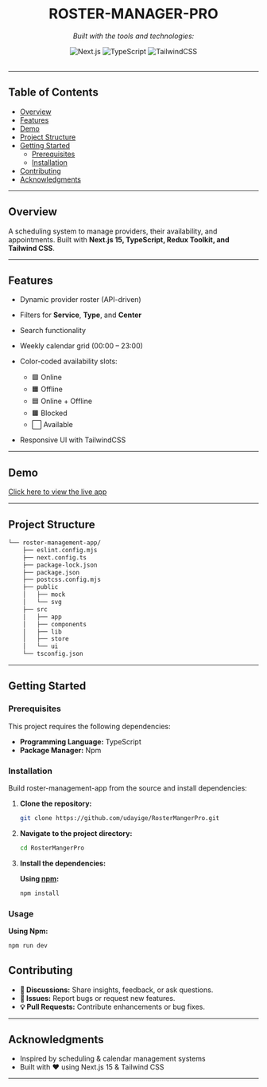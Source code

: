 <div id="top">

<!-- HEADER STYLE: CLASSIC -->

<div align="center">

# ROSTER-MANAGER-PRO

<em></em>

<!-- BADGES -->

<em>Built with the tools and technologies:</em>

<img src="https://img.shields.io/badge/Next.js-000000.svg?style=default&logo=Next.js&logoColor=white" alt="Next.js">
<img src="https://img.shields.io/badge/TypeScript-3178C6.svg?style=default&logo=TypeScript&logoColor=white" alt="TypeScript">
<img src="https://img.shields.io/badge/TailwindCSS-38B2AC.svg?style=default&logo=TailwindCSS&logoColor=white" alt="TailwindCSS">

</div>
<br>

---

## Table of Contents

* [Overview](#overview)
* [Features](#features)
* [Demo](#demo)
* [Project Structure](#project-structure)
* [Getting Started](#getting-started)
  * [Prerequisites](#prerequisites)
  * [Installation](#installation)
* [Contributing](#contributing)
* [Acknowledgments](#acknowledgments)

---

## Overview

A scheduling system to manage providers, their availability, and appointments.
Built with **Next.js 15, TypeScript, Redux Toolkit, and Tailwind CSS**.

---

## Features

* Dynamic provider roster (API-driven)
* Filters for **Service**, **Type**, and **Center**
* Search functionality
* Weekly calendar grid (00:00 – 23:00)
* Color-coded availability slots:

  * 🟩 Online
  * 🟧 Offline
  * 🟦 Online + Offline
  * 🟫 Blocked
  * ⬜ Available
* Responsive UI with TailwindCSS

---

## Demo 
[Click here to view the live app](https://roster-manager-pro.vercel.app/)

---

## Project Structure

```sh
└── roster-management-app/
    ├── eslint.config.mjs
    ├── next.config.ts
    ├── package-lock.json
    ├── package.json
    ├── postcss.config.mjs
    ├── public
    │   ├── mock
    │   └── svg
    ├── src
    │   ├── app
    │   ├── components
    │   ├── lib
    │   ├── store
    │   └── ui
    └── tsconfig.json
```

---

## Getting Started

### Prerequisites

This project requires the following dependencies:

* **Programming Language:** TypeScript
* **Package Manager:** Npm

### Installation

Build roster-management-app from the source and install dependencies:

1. **Clone the repository:**

   ```sh
   git clone https://github.com/udayige/RosterMangerPro.git
   ```

2. **Navigate to the project directory:**

   ```sh
   cd RosterMangerPro
   ```

3. **Install the dependencies:**

   **Using [npm](https://www.npmjs.com/):**

   ```sh
   npm install
   ```

### Usage

**Using Npm:**

```sh
npm run dev
```



## Contributing

* **💬 Discussions:** Share insights, feedback, or ask questions.
* **🐛 Issues:** Report bugs or request new features.
* **💡 Pull Requests:** Contribute enhancements or bug fixes.

---


## Acknowledgments

* Inspired by scheduling & calendar management systems
* Built with ❤️ using Next.js 15 & Tailwind CSS

---

<!--<p align="right">(<a href="#top">back to top</a>)</p>-->


